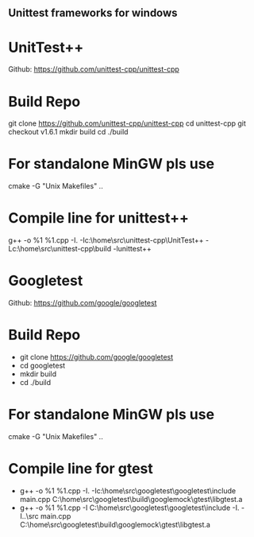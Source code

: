 
## Unittest frameworks for windows

# UnitTest++

Github: https://github.com/unittest-cpp/unittest-cpp

# Build Repo

git clone https://github.com/unittest-cpp/unittest-cpp
cd unittest-cpp
git checkout v1.6.1
mkdir build
cd ./build

# For standalone MinGW pls use

cmake -G "Unix Makefiles" ..

# Compile line for unittest++

g++ -o %1 %1.cpp -I. -Ic:\home\src\unittest-cpp\UnitTest++ -Lc:\home\src\unittest-cpp\build -lunittest++

# Googletest

Github: https://github.com/google/googletest

# Build Repo

- git clone https://github.com/google/googletest
- cd googletest
- mkdir build
- cd ./build

# For standalone MinGW pls use

cmake -G "Unix Makefiles" ..

# Compile line for gtest

- g++ -o %1 %1.cpp -I. -Ic:\home\src\googletest\googletest\include main.cpp C:\home\src\googletest\build\googlemock\gtest\libgtest.a
- g++ -o %1 %1.cpp -I C:\home\src\googletest\googletest\include -I. -I..\src main.cpp C:\home\src\googletest\build\googlemock\gtest\libgtest.a
